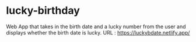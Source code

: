 # lucky-birthday
Web App that takes in the birth date and a lucky number from the user and displays whether the birth date is lucky.
URL : https://luckybdate.netlify.app/
